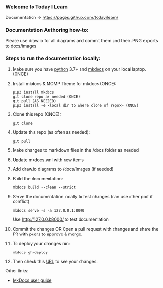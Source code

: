 ### Welcome to Today I Learn
Documentation -> https://pages.github.com/todayilearn/

### Documentation Authoring how-to:

Please use draw.io for all diagrams and commit them and their .PNG exports to docs/images

### Steps to run the documentation locally:

 1. Make sure you have [python](https://www.python.org/downloads) 3.7+ and [mkdocs](https://www.mkdocs.org/) on your local laptop. (ONCE)
 1. Install mkdocs & MCMP Theme for mkdocs (ONCE):

        pip3 install mkdocs
        git clone repo as needed (ONCE)
        git pull (AS NEEDED)
        pip3 install -e <local dir to where clone of repo>> (ONCE)
        
 1. Clone this repo (ONCE):
 
        git clone 
    
 1. Update this repo (as often as needed):
 
        git pull
    
 1. Make changes to markdown files in the /docs folder as needed
 1. Update mkdocs.yml with new items
 1. Add draw.io diagrams to /docs/Images (if needed)
 2. Build the documentation:
 
        mkdocs build --clean --strict
    
 3. Serve the documentation locally to test changes (can use other port if conflict)
 
        mkdocs serve -s -a 127.0.0.1:8000
        
    Use http://127.0.0.1:8000/ to test documentation
    
 4. Commit the changes  OR Open a pull request with changes and share the PR with peers to approve & merge. 
 5. To deploy your changes run:
        
        mkdocs gh-deploy

1. Then check this [URL](https://pages.github.com/todayilearn/) to see your changes. 

Other links:
- [MkDocs user guide](https://www.mkdocs.org/user-guide/)